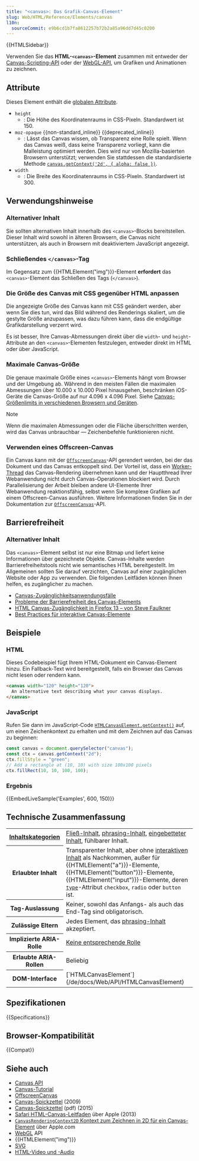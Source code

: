 ```yaml
---
title: "<canvas>: Das Grafik-Canvas-Element"
slug: Web/HTML/Reference/Elements/canvas
l10n:
  sourceCommit: e9b6cd1b7fa8612257b72b2a85a96dd7d45c0200
---
```


{{HTMLSidebar}}

Verwenden Sie das **HTML-`<canvas>`-Element** zusammen mit entweder der [Canvas-Scripting-API](/de/docs/Web/API/Canvas_API) oder der [WebGL-API](/de/docs/Web/API/WebGL_API), um Grafiken und Animationen zu zeichnen.

## Attribute

Dieses Element enthält die [globalen Attribute](/de/docs/Web/HTML/Reference/Global_attributes).

- `height`
  - : Die Höhe des Koordinatenraums in CSS-Pixeln. Standardwert ist 150.
- `moz-opaque` {{non-standard_inline}} {{deprecated_inline}}
  - : Lässt das Canvas wissen, ob Transparenz eine Rolle spielt. Wenn das Canvas weiß, dass keine Transparenz vorliegt, kann die Malleistung optimiert werden. Dies wird nur von Mozilla-basierten Browsern unterstützt; verwenden Sie stattdessen die standardisierte Methode [`canvas.getContext('2d', { alpha: false })`](/de/docs/Web/API/HTMLCanvasElement/getContext).
- `width`
  - : Die Breite des Koordinatenraums in CSS-Pixeln. Standardwert ist 300.

## Verwendungshinweise

### Alternativer Inhalt

Sie sollten alternativen Inhalt innerhalb des `<canvas>`-Blocks bereitstellen. Dieser Inhalt wird sowohl in älteren Browsern, die Canvas nicht unterstützen, als auch in Browsern mit deaktiviertem JavaScript angezeigt.

### Schließendes `</canvas>`-Tag

Im Gegensatz zum {{HTMLElement("img")}}-Element **erfordert** das `<canvas>`-Element das Schließen des Tags (`</canvas>`).

### Die Größe des Canvas mit CSS gegenüber HTML anpassen

Die angezeigte Größe des Canvas kann mit CSS geändert werden, aber wenn Sie dies tun, wird das Bild während des Renderings skaliert, um die gestylte Größe anzupassen, was dazu führen kann, dass die endgültige Grafikdarstellung verzerrt wird.

Es ist besser, Ihre Canvas-Abmessungen direkt über die `width`- und `height`-Attribute an den `<canvas>`-Elementen festzulegen, entweder direkt im HTML oder über JavaScript.

### Maximale Canvas-Größe

Die genaue maximale Größe eines `<canvas>`-Elements hängt vom Browser und der Umgebung ab. Während in den meisten Fällen die maximalen Abmessungen über 10.000 x 10.000 Pixel hinausgehen, beschränken iOS-Geräte die Canvas-Größe auf nur 4.096 x 4.096 Pixel. Siehe [Canvas-Größenlimits in verschiedenen Browsern und Geräten](https://jhildenbiddle.github.io/canvas-size/#/?id=test-results).

> [!NOTE]
> Wenn die maximalen Abmessungen oder die Fläche überschritten werden, wird das Canvas unbrauchbar — Zeichenbefehle funktionieren nicht.

### Verwenden eines Offscreen-Canvas

Ein Canvas kann mit der [`OffscreenCanvas`](/de/docs/Web/API/OffscreenCanvas)-API gerendert werden, bei der das Dokument und das Canvas entkoppelt sind. Der Vorteil ist, dass ein [Worker-Thread](/de/docs/Web/API/Web_Workers_API/Using_web_workers) das Canvas-Rendering übernehmen kann und der Hauptthread Ihrer Webanwendung nicht durch Canvas-Operationen blockiert wird. Durch Parallelisierung der Arbeit bleiben andere UI-Elemente Ihrer Webanwendung reaktionsfähig, selbst wenn Sie komplexe Grafiken auf einem Offscreen-Canvas ausführen. Weitere Informationen finden Sie in der Dokumentation zur [`OffscreenCanvas`](/de/docs/Web/API/OffscreenCanvas)-API.

## Barrierefreiheit

### Alternativer Inhalt

Das `<canvas>`-Element selbst ist nur eine Bitmap und liefert keine Informationen über gezeichnete Objekte. Canvas-Inhalte werden Barrierefreiheitstools nicht wie semantisches HTML bereitgestellt. Im Allgemeinen sollten Sie darauf verzichten, Canvas auf einer zugänglichen Website oder App zu verwenden. Die folgenden Leitfäden können Ihnen helfen, es zugänglicher zu machen.

- [Canvas-Zugänglichkeitsanwendungsfälle](https://www.w3.org/WAI/PF/HTML/wiki/Canvas_Accessibility_Use_Cases)
- [Probleme der Barrierefreiheit des Canvas-Elements](https://www.w3.org/html/wg/wiki/AddedElementCanvas)
- [HTML Canvas-Zugänglichkeit in Firefox 13 – von Steve Faulkner](https://www.tpgi.com/html5-canvas-accessibility-in-firefox-13/)
- [Best Practices für interaktive Canvas-Elemente](https://html.spec.whatwg.org/multipage/scripting.html#best-practices)

## Beispiele

### HTML

Dieses Codebeispiel fügt Ihrem HTML-Dokument ein Canvas-Element hinzu. Ein Fallback-Text wird bereitgestellt, falls ein Browser das Canvas nicht lesen oder rendern kann.

```html
<canvas width="120" height="120">
  An alternative text describing what your canvas displays.
</canvas>
```

### JavaScript

Rufen Sie dann im JavaScript-Code [`HTMLCanvasElement.getContext()`](/de/docs/Web/API/HTMLCanvasElement/getContext) auf, um einen Zeichenkontext zu erhalten und mit dem Zeichnen auf das Canvas zu beginnen:

```js
const canvas = document.querySelector("canvas");
const ctx = canvas.getContext("2d");
ctx.fillStyle = "green";
// Add a rectangle at (10, 10) with size 100x100 pixels
ctx.fillRect(10, 10, 100, 100);
```

### Ergebnis

{{EmbedLiveSample('Examples', 600, 150)}}

## Technische Zusammenfassung

<table class="properties">
  <tbody>
    <tr>
      <th scope="row">
        <a href="/de/docs/Web/HTML/Guides/Content_categories">Inhaltskategorien</a>
      </th>
      <td>
        <a href="/de/docs/Web/HTML/Guides/Content_categories#flow_content">Fließ-Inhalt</a>,
        <a href="/de/docs/Web/HTML/Guides/Content_categories#phrasing_content">phrasing-Inhalt</a>,
        <a href="/de/docs/Web/HTML/Guides/Content_categories#embedded_content">eingebetteter Inhalt</a>, fühlbarer Inhalt.
      </td>
    </tr>
    <tr>
      <th scope="row">Erlaubter Inhalt</th>
      <td>
        Transparenter Inhalt, aber ohne
        <a href="/de/docs/Web/HTML/Guides/Content_categories#interactive_content">interaktiven Inhalt</a>
        als Nachkommen, außer für {{HTMLElement("a")}}-Elemente,
        {{HTMLElement("button")}}-Elemente,
        {{HTMLElement("input")}}-Elemente, deren
        <a href="/de/docs/Web/HTML/Reference/Elements/input#type"><code>type</code></a>-Attribut
        <code>checkbox</code>, <code>radio</code> oder <code>button</code> ist.
      </td>
    </tr>
    <tr>
      <th scope="row">Tag-Auslassung</th>
      <td>Keiner, sowohl das Anfangs- als auch das End-Tag sind obligatorisch.</td>
    </tr>
    <tr>
      <th scope="row">Zulässige Eltern</th>
      <td>
        Jedes Element, das
        <a href="/de/docs/Web/HTML/Guides/Content_categories#phrasing_content">phrasing-Inhalt</a>
        akzeptiert.
      </td>
    </tr>
    <tr>
      <th scope="row">Implizierte ARIA-Rolle</th>
      <td>
        <a href="https://www.w3.org/TR/html-aria/#dfn-no-corresponding-role">Keine entsprechende Rolle</a>
      </td>
    </tr>
    <tr>
      <th scope="row">Erlaubte ARIA-Rollen</th>
      <td>Beliebig</td>
    </tr>
    <tr>
      <th scope="row">DOM-Interface</th>
      <td>[`HTMLCanvasElement`](/de/docs/Web/API/HTMLCanvasElement)</td>
    </tr>
  </tbody>
</table>

## Spezifikationen

{{Specifications}}

## Browser-Kompatibilität

{{Compat}}

## Siehe auch

- [Canvas API](/de/docs/Web/API/Canvas_API)
- [Canvas-Tutorial](/de/docs/Web/API/Canvas_API/Tutorial)
- [OffscreenCanvas](/de/docs/Web/API/OffscreenCanvas)
- [Canvas-Spickzettel](https://simon.html5.org/dump/html5-canvas-cheat-sheet.html) (2009)
- [Canvas-Spickzettel](https://websitesetup.org/wp-content/uploads/2015/11/Infopgraphic-CanvasCheatSheet-Final2.pdf) (pdf) (2015)
- [Safari HTML-Canvas-Leitfaden](https://developer.apple.com/library/archive/documentation/AudioVideo/Conceptual/HTML-canvas-guide/Introduction/Introduction.html) über Apple (2013)
- [`CanvasRenderingContext2D` Kontext zum Zeichnen in 2D für ein Canvas-Element](https://developer.apple.com/documentation/webkitjs/canvasrenderingcontext2d) über Apple.com
- [WebGL](/de/docs/Web/API/WebGL_API) API
- {{HTMLElement("img")}}
- [SVG](/de/docs/Web/SVG)
- [HTML-Video und -Audio](/de/docs/Learn_web_development/Core/Structuring_content/HTML_video_and_audio)
